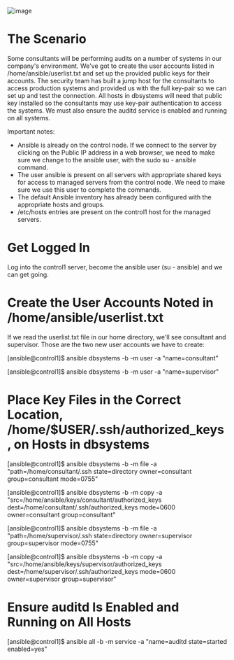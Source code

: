 ![image](https://user-images.githubusercontent.com/44756128/113512660-434a3080-952b-11eb-830d-dc711a880895.png)

# The Scenario
Some consultants will be performing audits on a number of systems in our company's environment. We've got to create the user accounts listed in /home/ansible/userlist.txt and set up the provided public keys for their accounts. The security team has built a jump host for the consultants to access production systems and provided us with the full key-pair so we can set up and test the connection. All hosts in dbsystems will need that public key installed so the consultants may use key-pair authentication to access the systems. We must also ensure the auditd service is enabled and running on all systems.

Important notes:
  - Ansible is already on the control node. If we connect to the server by clicking on the Public IP address in a web browser, we need to make sure we change to the ansible user, with the sudo su - ansible command.
  - The user ansible is present on all servers with appropriate shared keys for access to managed servers from the control node. We need to make sure we use this user to complete the commands.
  - The default Ansible inventory has already been configured with the appropriate hosts and groups.
  - /etc/hosts entries are present on the control1 host for the managed servers.

# Get Logged In
Log into the control1 server, become the ansible user (su - ansible) and we can get going.

# Create the User Accounts Noted in /home/ansible/userlist.txt
If we read the userlist.txt file in our home directory, we'll see consultant and supervisor. Those are the two new user accounts we have to create:

[ansible@control1]$ ansible dbsystems -b -m user -a "name=consultant"

[ansible@control1]$ ansible dbsystems -b -m user -a "name=supervisor"

# Place Key Files in the Correct Location, /home/$USER/.ssh/authorized_keys, on Hosts in dbsystems
[ansible@control1]$ ansible dbsystems -b -m file -a "path=/home/consultant/.ssh state=directory owner=consultant group=consultant mode=0755"

[ansible@control1]$ ansible dbsystems -b -m copy -a "src=/home/ansible/keys/consultant/authorized_keys dest=/home/consultant/.ssh/authorized_keys mode=0600 owner=consultant group=consultant"

[ansible@control1]$ ansible dbsystems -b -m file -a "path=/home/supervisor/.ssh state=directory owner=supervisor group=supervisor mode=0755"

[ansible@control1]$ ansible dbsystems -b -m copy -a "src=/home/ansible/keys/supervisor/authorized_keys dest=/home/supervisor/.ssh/authorized_keys mode=0600 owner=supervisor group=supervisor"

# Ensure auditd Is Enabled and Running on All Hosts
[ansible@control1]$ ansible all -b -m service -a "name=auditd state=started enabled=yes"
